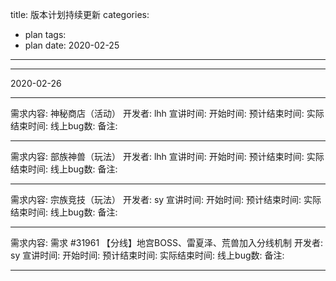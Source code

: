 title: 版本计划持续更新
categories: 
- plan
tags:
- plan
date: 2020-02-25
---

---
2020-02-26

---

需求内容:	神秘商店（活动）
开发者: 		lhh
宣讲时间:
开始时间:
预计结束时间:
实际结束时间:
线上bug数:
备注:

---

需求内容:	部族神兽（玩法）
开发者: 		lhh
宣讲时间:
开始时间:
预计结束时间:
实际结束时间:
线上bug数:
备注:


---

需求内容:	宗族竞技（玩法）
开发者: 		sy
宣讲时间:
开始时间:
预计结束时间:
实际结束时间:
线上bug数:
备注:

---


需求内容:	需求 #31961 【分线】地宫BOSS、雷夏泽、荒兽加入分线机制
开发者: 		sy
宣讲时间:
开始时间:
预计结束时间:
实际结束时间:
线上bug数:
备注:

---




